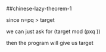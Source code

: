##chinese-lazy-theorem-1

since n=pq > target

we can just ask for (target mod (pxq
))

then the program will give us target
